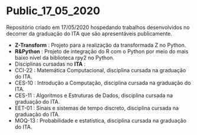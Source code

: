 # Public_17_05_2020
Repositório criado em 17/05/2020 hospedando trabalhos desenvolvidos no decorrer da graduação do ITA que são apresentáveis publicamente.


* **Z-Transform** : Projeto para a realização da transformada Z no Python.
* **R&Python** : Projeto de integração do R com o Python por meio do mais baixo nível da biblioteca rpy2 no Python.
* Disciplinas cursadas no **ITA** : 
 * CCI-22 : Matemática Computacional, disciplina cursada na graduação do ITA.
 * CES-10 : Introdução a Computação, disciplina cursada na graduação do ITA.
 * CES-11 : Algoritmos e Estruturas de Dados, disciplina cursada na graduação do ITA.
 * EET-01 : Sinais e sistemas de tempo discreto, disciplina cursada na graduação do ITA.
 * MOQ-13 : Probabilidade e estatística, disciplina cursada na graduação do ITA.

